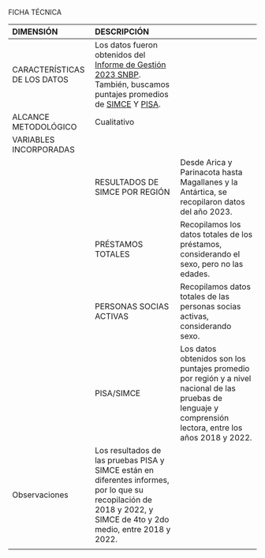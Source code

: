 FICHA TÉCNICA

| DIMENSIÓN | DESCRIPCIÓN |  |
| :---- | :---- | :---- |
| CARACTERÍSTICAS DE LOS DATOS | Los datos fueron obtenidos del [Informe de Gestión 2023 SNBP](https://www.bibliotecaspublicas.gob.cl/sites/www.bibliotecaspublicas.gob.cl/files/2024-04/SNBP_informe2023_final.pdf). También, buscamos puntajes promedios de  [SIMCE](https://s3.amazonaws.com/archivos.agenciaeducacion.cl/Simce+2022+Informe+Resultados+Educativos+tomo+I.pdf) Y [PISA](https://s3.amazonaws.com/archivos.agenciaeducacion.cl/Informe+Nacional+PISA+2022.pdf).  |  |
| ALCANCE METODOLÓGICO | Cualitativo |  |
| VARIABLES INCORPORADAS |  |  |
|  | RESULTADOS DE SIMCE POR REGIÓN  | Desde Arica y Parinacota hasta Magallanes y la Antártica, se recopilaron datos del año 2023\.  |
|  | PRÉSTAMOS TOTALES | Recopilamos los datos totales de los préstamos, considerando el sexo, pero no las edades.   |
|  | PERSONAS SOCIAS ACTIVAS | Recopilamos datos totales de las personas socias activas, considerando sexo.  |
|  | PISA/SIMCE | Los datos obtenidos son los puntajes promedio por región y a nivel nacional de las pruebas de lenguaje y comprensión lectora, entre los años 2018 y 2022\.  |
| Observaciones  | Los resultados de las pruebas PISA y SIMCE están en diferentes informes, por lo que su recopilación de 2018 y 2022, y SIMCE de 4to y 2do medio, entre 2018 y 2022\.   |  |
|  |  |  |

